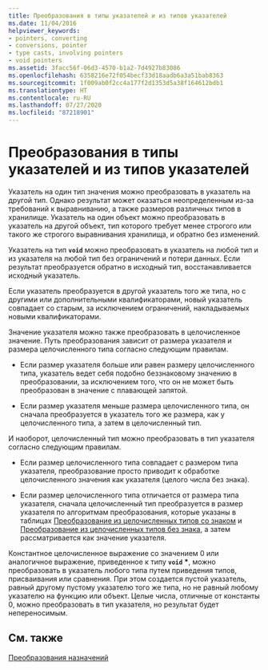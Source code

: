```yaml
---
title: Преобразования в типы указателей и из типов указателей
ms.date: 11/04/2016
helpviewer_keywords:
- pointers, converting
- conversions, pointer
- type casts, involving pointers
- void pointers
ms.assetid: 3facc56f-06d3-4570-b1a2-7d4927b83086
ms.openlocfilehash: 6358216e72f054becf33d18aadb6a3a51bab8363
ms.sourcegitcommit: 1f009ab0f2cc4a177f2d1353d5a38f164612bdb1
ms.translationtype: HT
ms.contentlocale: ru-RU
ms.lasthandoff: 07/27/2020
ms.locfileid: "87218901"
---
```

# <a name="conversions-to-and-from-pointer-types"></a>Преобразования в типы указателей и из типов указателей

Указатель на один тип значения можно преобразовать в указатель на другой тип. Однако результат может оказаться неопределенным из-за требований к выравниванию, а также размеров различных типов в хранилище. Указатель на один объект можно преобразовать в указатель на другой объект, тип которого требует менее строгого или такого же строгого выравнивания хранилища, и обратно без изменений.

Указатель на тип **`void`** можно преобразовать в указатель на любой тип и из указателя на любой тип без ограничений и потери данных. Если результат преобразуется обратно в исходный тип, восстанавливается исходный указатель.

Если указатель преобразуется в другой указатель того же типа, но с другими или дополнительными квалификаторами, новый указатель совпадает со старым, за исключением ограничений, накладываемых новыми квалификаторами.

Значение указателя можно также преобразовать в целочисленное значение. Путь преобразования зависит от размера указателя и размера целочисленного типа согласно следующим правилам.

- Если размер указателя больше или равен размеру целочисленного типа, указатель ведет себя подобно беззнаковому значению в преобразовании, за исключением того, что он не может быть преобразован в значение с плавающей запятой.

- Если размер указателя меньше размера целочисленного типа, он сначала преобразуется в указатель того же размера, как у целочисленного типа, а затем в целочисленный тип.

И наоборот, целочисленный тип можно преобразовать в тип указателя согласно следующим правилам.

- Если размер целочисленного типа совпадает с размером типа указателя, преобразование просто приводит к обработке целочисленного значения как указателя (целого числа без знака).

- Если размер целочисленного типа отличается от размера типа указателя, сначала целочисленный тип преобразуется в размер указателя по алгоритмам преобразования, которые указаны в таблицах [Преобразование из целочисленных типов со знаком](../c-language/conversions-from-signed-integral-types.md) и [Преобразование из целочисленных типов без знака](../c-language/conversions-from-unsigned-integral-types.md), а затем рассматривается как значение указателя.

Константное целочисленное выражение со значением 0 или аналогичное выражение, приведенное к типу **`void`** <strong>\*</strong>, можно преобразовать в указатель любого типа путем приведения типов, присваивания или сравнения. При этом создается пустой указатель, равный другому пустому указателю того же типа, но не равный любому указателю на функцию или объект. Целые числа, отличные от константы 0, можно преобразовать в тип указателя, но результат будет непереносимым.

## <a name="see-also"></a>См. также

[Преобразования назначений](../c-language/assignment-conversions.md)
